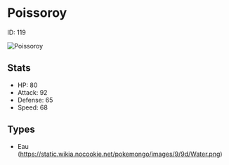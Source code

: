 # Poissoroy


ID: 119

![](https://raw.githubusercontent.com/PokeAPI/sprites/master/sprites/pokemon/other/official-artwork/119.png "Poissoroy")

## Stats


 - HP: 80
 - Attack: 92
 - Defense: 65
 - Speed: 68

## Types


 - Eau (https://static.wikia.nocookie.net/pokemongo/images/9/9d/Water.png)
